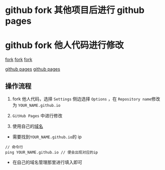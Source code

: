 # github fork 其他项目后进行 github pages

# github fork 他人代码进行修改

[fork](https://github.com/oldratlee/translations/blob/master/git-workflows-and-tutorials/workflow-forking.md#%E5%BC%80%E5%8F%91%E8%80%85fork%E6%AD%A3%E5%BC%8F%E4%BB%93%E5%BA%93)
[fork](https://www.zhihu.com/question/204317180)
[fork](https://github.com/oldratlee/translations/blob/master/git-workflows-and-tutorials/pull-request.md)

[github pages](https://www.jianshu.com/p/e68fba58f75c)
[github pages](https://pages.github.com/)

## 操作流程

1. fork 他人代码，选择 `Settings` 侧边选择 `Options` ，在 `Repository name`修改为 `YOUR_NAME.github.io`

2. `GitHub Pages` 中进行修改

3. 使用自己的[域名](https://www.zhihu.com/question/31377141)

- 需要找到`YOUR_NAME.github.io`的 ip

```
// 命令行
ping YOUR_NAME.github.io // 便会出现对应的ip
```

- 在自己的域名管理那里进行填入即可
